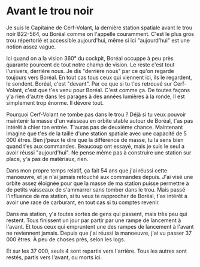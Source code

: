 # Avant le trou noir

Je suis le Capitaine de Cerf-Volant, la dernière station spatiale avant le trou noir B22-564, ou Boréal comme on l'appelle couramment. C'est le plus gros trou répertorié et accessible aujourd'hui, même si ici "aujourd'hui" est une notion assez vague.

Ici quand on a la vision 360° du cockpit, Boréal occuppe à peu près quarante pourcent de tout notre champ de vision. Le reste c'est tout l'univers, derrière nous. Je dis "derrière nous" par ce qu'on regarde toujours vers Boréal. En tout cas tous ceux qui viennent ici, ils le regardent, le sondent. Boréal, c'est "devant". Par ce que si tu t'es retrouvé sur Cerf-Volant, c'est que t'es venu pour Boréal. C'est comme ça. De toutes façons y'a rien d'autre dans les parages à des années lumières à la ronde, Il est simplement trop énorme. Il dévore tout.

Pourquoi Cerf-Volant ne tombe pas dans le trou ? Déjà si tu veux pouvoir maintenir la masse d'un vaisseau en orbite stable autour de Boréal, t'as pas intérêt à chier ton entrée. T'auras pas de deuxième chance. Maintenant imagine que t'es de la taille d'une station spatiale avec une capacité de 5 000 êtres. Ben j'peux te dire que la différence de masse, tu la sens bien quand t'es aux commandes. Beaucoup ont essayé, mais je suis le seul a avoir réussi "aujourd'hui". Ne pense même pas à construire une station sur place, y'a pas de matériaux, rien.

Dans mon propre temps relatif, ça fait 54 ans que j'ai réussi cette manoeuvre, et je n'ai jamais retouché aux commandes depuis. J'ai visé une orbite assez éloignée pour que la masse de ma station puisse permettre à de petits vaisseaux de s'ammarrer sans tomber dans le trou. Mais passé l'influence de ma station, si tu veux te rapprocher de Boréal, t'as intérêt a avoir une race de carburant, en tout cas si tu comptes revenir.

Dans ma station, y'a toutes sortes de gens qui passent, mais très peu qui restent. Tous finissent un jour par partir par une rampe de lancement à l'avant. Et tous ceux qui empruntent une des rampes de lancement à l'avant ne reviennent jamais. Depuis que j'ai réussi la manoeuvre, j'ai vu passer 37 000 êtres. À peu de choses près, selon les logs.

Et sur les 37 000, seuls 4 sont repartis vers l'arrière. Tous les autres sont restés, partis vers l'avant, ou morts ici.
